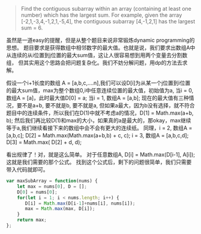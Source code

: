 >Find the contiguous subarray within an array (containing at least one number) which has the largest sum.
For example, given the array [-2,1,-3,4,-1,2,1,-5,4],
the contiguous subarray [4,-1,2,1] has the largest sum = 6.


虽然是一道easy的提醒，但是从整个题目来说非常锻炼dynamic programming的思想。
题目要求是获得数组中相邻数字的最大值。也就是说，我们要求出数组A中从连续的从i位置到j位置的最大sum值，这让人很容易想到用两个变量去分割数组，
但其实用这个思路会把问题复杂化。我们不妨分解问题，用dp的方法去求解。

假设一个i+1长度的数组 A = [a,b,c,....n],我们可以设D[i]为从某一个j位置到i位置的最大sum值，max为整个数组0,i中任意连续位置的最大值，初始值为a,
当i = 0, 数组A = [a]，此时最大值D[0] = a;
当i = 1, 数组A = [a,b]; 现在的最大值有三种情况，要不是a+b, 要不就是b, 要不就是a,
但如果a最大，因为b没有选择，就不符合题目中的连续条件，所以我们在D(1)中就不考虑a的情况，D[1] = Math.max(a+b, b);
然后我们再比较D(1)和max的大小，如果真的a是最大的，那okay，max继续等于a,我们继续看接下来的数组中会不会有更大的连续纸。
同理，i = 2, 数组A = [a,b,c]; D[2] = Math.max(Math.max(a+b,b) + c, c);
i = 3, 数组A = [a,b,c,d]; D[3] = Math.max( D[2] + d, d);

看出规律了！对，就是这么简单。
对于任意数组A, D[i] = Math.max(D[i-1], A[i]);
这就是我们需要的那个公式。
找到这个公式后，剩下的问题很简单，我们只需要带入代码就即可。

```js
var maxSubArray = function(nums) {
    let max = nums[0], D = [];
    D[0] = nums[0];
    for(let i = 1; i < nums.length; i++) {
       D[i] = Math.max(D[i-1]+nums[i], nums[i]);
       max = Math.max(max, D[i]);
    }
    return max;
};
```
